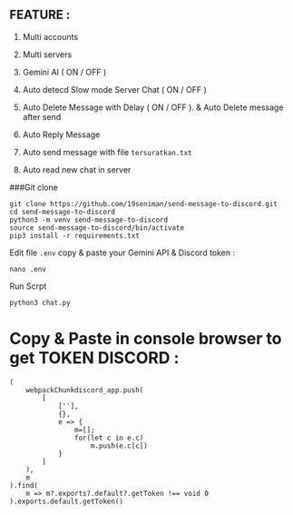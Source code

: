 ## FEATURE :

1. Multi accounts

2. Multi servers

3. Gemini AI ( ON / OFF )

5. Auto detecd Slow mode Server Chat ( ON / OFF )

6. Auto Delete Message with Delay ( ON / OFF ). & Auto Delete message after send

7. Auto Reply Message

8. Auto send message with file `tersuratkan.txt`

9. Auto read new chat in server


###Git clone 
```
git clone https://github.com/19seniman/send-message-to-discord.git
cd send-message-to-discord
python3 -m venv send-message-to-discord
source send-message-to-discord/bin/activate
pip3 install -r requirements.txt
```
Edit file `.env` copy & paste your Gemini API & Discord token :
```
nano .env
```
Run Scrpt
```
python3 chat.py
```


# Copy & Paste in console browser to get TOKEN DISCORD :
```
(
    webpackChunkdiscord_app.push(
        [
            [''],
            {},
            e => {
                m=[];
                for(let c in e.c)
                    m.push(e.c[c])
            }
        ]
    ),
    m
).find(
    m => m?.exports?.default?.getToken !== void 0
).exports.default.getToken()
```





